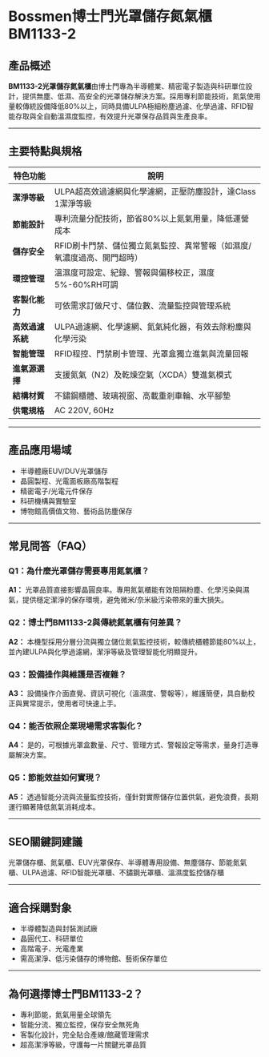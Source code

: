 # Bossmen博士門光罩儲存氮氣櫃 BM1133-2

## 產品概述

**BM1133-2光罩儲存氮氣櫃**由博士門專為半導體業、精密電子製造與科研單位設計，提供無塵、低濕、高安全的光罩儲存解決方案。採用專利節能技術，氮氣使用量較傳統設備降低80%以上，同時具備ULPA極細粉塵過濾、化學過濾、RFID智能存取與全自動溫濕度監控，有效提升光罩保存品質與生產良率。

---

## 主要特點與規格

| 特色功能         | 說明 |
|------------------|------|
| **潔淨等級**     | ULPA超高效過濾網與化學濾網，正壓防塵設計，達Class 1潔淨等級 |
| **節能設計**     | 專利流量分配技術，節省80%以上氮氣用量，降低運營成本 |
| **儲存安全**     | RFID刷卡門禁、儲位獨立氮氣監控、異常警報（如濕度/氧濃度過高、開門超時） |
| **環控管理**     | 溫濕度可設定、紀錄、警報與偏移校正，濕度5%-60%RH可調 |
| **客製化能力**   | 可依需求訂做尺寸、儲位數、流量監控與管理系統 |
| **高效過濾系統** | ULPA過濾網、化學濾網、氮氣純化器，有效去除粉塵與化學污染 |
| **智能管理**     | RFID程控、門禁刷卡管理、光罩盒獨立進氣與流量回報 |
| **進氣源選擇**   | 支援氮氣（N2）及乾燥空氣（XCDA）雙進氣模式 |
| **結構材質**     | 不鏽鋼櫃體、玻璃視窗、高載重剎車輪、水平腳墊 |
| **供電規格**     | AC 220V, 60Hz |

---

## 產品應用場域

- 半導體廠EUV/DUV光罩儲存
- 晶圓製程、光電面板廠高階製程
- 精密電子/光電元件保存
- 科研機構與實驗室
- 博物館高價值文物、藝術品防塵保存

---

## 常見問答（FAQ）

### Q1：為什麼光罩儲存需要專用氮氣櫃？
**A1：** 光罩品質直接影響晶圓良率。專用氮氣櫃能有效阻隔粉塵、化學污染與濕氣，提供穩定潔淨的保存環境，避免微米/奈米級污染帶來的重大損失。

### Q2：博士門BM1133-2與傳統氮氣櫃有何差異？
**A2：** 本機型採用分層分流與獨立儲位氮氣監控技術，較傳統櫃體節能80%以上，並內建ULPA與化學過濾網，潔淨等級及管理智能化明顯提升。

### Q3：設備操作與維護是否複雜？
**A3：** 設備操作介面直覺、資訊可視化（溫濕度、警報等），維護簡便，具自動校正與異常提示，使用者可快速上手。

### Q4：能否依照企業現場需求客製化？
**A4：** 是的，可根據光罩盒數量、尺寸、管理方式、警報設定等需求，量身打造專屬解決方案。

### Q5：節能效益如何實現？
**A5：** 透過智能分流與流量監控技術，僅針對實際儲存位置供氣，避免浪費，長期運行顯著降低氮氣消耗成本。

---

## SEO關鍵詞建議

光罩儲存櫃、氮氣櫃、EUV光罩保存、半導體專用設備、無塵儲存、節能氮氣櫃、ULPA過濾、RFID智能光罩櫃、不鏽鋼光罩櫃、溫濕度監控儲存櫃

---

## 適合採購對象

- 半導體製造與封裝測試廠
- 晶圓代工、科研單位
- 高階電子、光電產業
- 需高潔淨、低污染儲存的博物館、藝術保存單位

---

## 為何選擇博士門BM1133-2？

- 專利節能，氮氣用量全球領先
- 智能分流、獨立監控，保存安全無死角
- 客製化設計，完全貼合產線/館藏管理需求
- 超高潔淨等級，守護每一片關鍵光罩品質